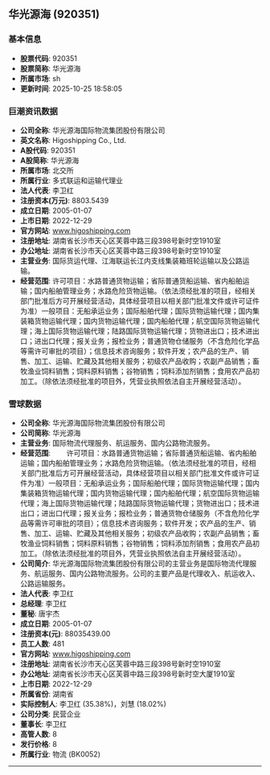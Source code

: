 ## 华光源海 (920351)

### 基本信息

- **股票代码**: 920351
- **股票简称**: 华光源海
- **所属市场**: sh
- **更新时间**: 2025-10-25 18:58:05

### 巨潮资讯数据

- **公司全称**: 华光源海国际物流集团股份有限公司
- **英文名称**: Higoshipping Co., Ltd.
- **A股代码**: 920351
- **A股简称**: 华光源海
- **所属市场**: 北交所
- **所属行业**: 多式联运和运输代理业
- **法人代表**: 李卫红
- **注册资本(万元)**: 8803.5439
- **成立日期**: 2005-01-07
- **上市日期**: 2022-12-29
- **官方网站**: www.higoshipping.com
- **注册地址**: 湖南省长沙市天心区芙蓉中路三段398号新时空1910室
- **办公地址**: 湖南省长沙市天心区芙蓉中路三段398号新时空1910室
- **主营业务**: 国际货运代理、江海联运长江内支线集装箱班轮运输以及公路运输。
- **经营范围**: 许可项目：水路普通货物运输；省际普通货船运输、省内船舶运输；国内船舶管理业务；水路危险货物运输。（依法须经批准的项目，经相关部门批准后方可开展经营活动，具体经营项目以相关部门批准文件或许可证件为准）一般项目：无船承运业务；国际船舶代理；国际货物运输代理；国内集装箱货物运输代理；国内货物运输代理；国内船舶代理；航空国际货物运输代理；海上国际货物运输代理；陆路国际货物运输代理；货物进出口；技术进出口；进出口代理；报关业务；报检业务；普通货物仓储服务（不含危险化学品等需许可审批的项目）；信息技术咨询服务；软件开发；农产品的生产、销售、加工、运输、贮藏及其他相关服务；初级农产品收购；农副产品销售；畜牧渔业饲料销售；饲料原料销售；谷物销售；饲料添加剂销售；食用农产品初加工。（除依法须经批准的项目外，凭营业执照依法自主开展经营活动）。

### 雪球数据

- **公司全称**: 华光源海国际物流集团股份有限公司
- **公司简称**: 华光源海
- **主营业务**: 国际物流代理服务、航运服务、国内公路物流服务。
- **经营范围**: 　　许可项目：水路普通货物运输；省际普通货船运输、省内船舶运输；国内船舶管理业务；水路危险货物运输。（依法须经批准的项目，经相关部门批准后方可开展经营活动，具体经营项目以相关部门批准文件或许可证件为准）一般项目：无船承运业务；国际船舶代理；国际货物运输代理；国内集装箱货物运输代理；国内货物运输代理；国内船舶代理；航空国际货物运输代理；海上国际货物运输代理；陆路国际货物运输代理；货物进出口；技术进出口；进出口代理；报关业务；报检业务；普通货物仓储服务（不含危险化学品等需许可审批的项目）；信息技术咨询服务；软件开发；农产品的生产、销售、加工、运输、贮藏及其他相关服务；初级农产品收购；农副产品销售；畜牧渔业饲料销售；饲料原料销售；谷物销售；饲料添加剂销售；食用农产品初加工。（除依法须经批准的项目外，凭营业执照依法自主开展经营活动）。
- **公司简介**: 华光源海国际物流集团股份有限公司的主营业务是国际物流代理服务、航运服务、国内公路物流服务。公司的主要产品是代理收入、航运收入、公路运输服务。
- **法人代表**: 李卫红
- **总经理**: 李卫红
- **董秘**: 唐宇杰
- **成立日期**: 2005-01-07
- **注册资本(元)**: 88035439.00
- **员工人数**: 481
- **官方网站**: www.higoshipping.com
- **注册地址**: 湖南省长沙市天心区芙蓉中路三段398号新时空1910室
- **办公地址**: 湖南省长沙市天心区芙蓉中路三段398号新时空大厦1910室
- **上市日期**: 2022-12-29
- **所属省份**: 湖南省
- **实际控制人**: 李卫红 (35.38%)，刘慧 (18.02%)
- **公司分类**: 民营企业
- **董事长**: 李卫红
- **高管人数**: 8
- **发行价格**: 8
- **所属行业**: 物流 (BK0052)

---